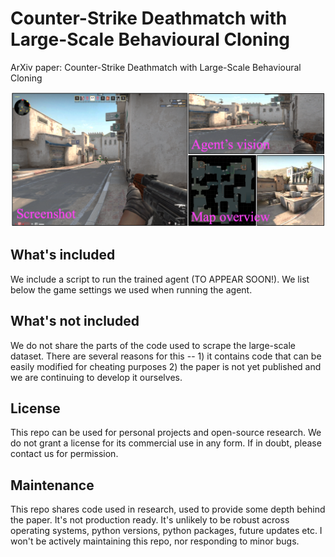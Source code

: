 # Counter-Strike Deathmatch with Large-Scale Behavioural Cloning
ArXiv paper: Counter-Strike Deathmatch with Large-Scale Behavioural Cloning

<img width="700" src="intro_fig_dm.png">


## What's included
We include a script to run the trained agent (TO APPEAR SOON!). We list below the game settings we used when running the agent.

## What's not included
We do not share the parts of the code used to scrape the large-scale dataset. There are several reasons for this -- 1) it contains code that can be easily modified for cheating purposes 2) the paper is not yet published and we are continuing to develop it ourselves.

## License
This repo can be used for personal projects and open-source research. We do not grant a license for its commercial use in any form. If in doubt, please contact us for permission.

## Maintenance
This repo shares code used in research, used to provide some depth behind the paper. It's not production ready. It's unlikely to be robust across operating systems, python versions, python packages, future updates etc. I won't be actively maintaining this repo, nor responding to minor bugs.




